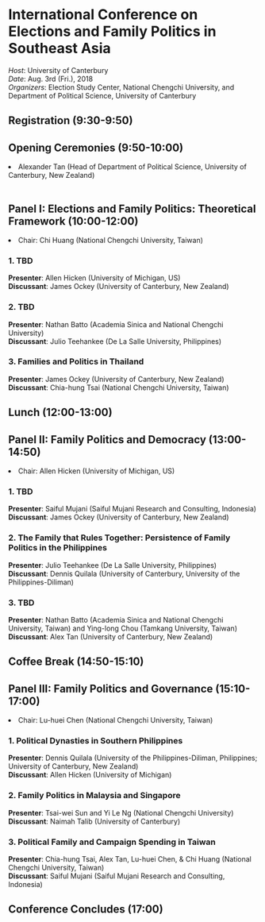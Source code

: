 # International Conference on Elections and Family Politics in Southeast Asia 

*Host*: University of Canterbury  
*Date*: Aug. 3rd (Fri.), 2018  
*Organizers*: Election Study Center, National Chengchi University, and Department of Political Science, University of Canterbury  

## Registration (9:30-9:50)   
## Opening Ceremonies (9:50-10:00)   
<li>Alexander Tan (Head of Department of Political Science, University of Canterbury, New Zealand)    </li>

<br>

## Panel I: Elections and Family Politics: Theoretical Framework (10:00-12:00)    

<li>Chair: Chi Huang (National Chengchi University, Taiwan)</li>    

### 1. TBD         
**Presenter**: Allen Hicken (University of Michigan, US)   
**Discussant**: James Ockey (University of Canterbury, New Zealand)    
### 2. TBD         
**Presenter**: Nathan Batto (Academia Sinica and National Chengchi University)   
**Discussant**: Julio Teehankee (De La Salle University, Philippines)   

### 3. Families and Politics in Thailand            
**Presenter**: James Ockey (University of Canterbury, New Zealand)      
**Discussant**: Chia-hung Tsai (National Chengchi University, Taiwan)   

## Lunch (12:00-13:00)    
## Panel II: Family Politics and Democracy (13:00-14:50)      

<li>Chair: Allen Hicken (University of Michigan, US)</li>   

### 1. TBD         
**Presenter**: Saiful Mujani (Saiful Mujani Research and Consulting, Indonesia)   
**Discussant**: James Ockey (University of Canterbury, New Zealand)    

### 2. The Family that Rules Together: Persistence of Family Politics in the Philippines            
**Presenter**: Julio Teehankee (De La Salle University, Philippines)     
**Discussant**: Dennis Quilala (University of Canterbury, University of the Philippines-Diliman)  

### 3. TBD            
**Presenter**: Nathan Batto (Academia Sinica and National Chengchi University, Taiwan) and Ying-long Chou (Tamkang University, Taiwan)     
**Discussant**: Alex Tan (University of Canterbury, New Zealand)  


## Coffee Break (14:50-15:10)    


## Panel III: Family Politics and Governance (15:10-17:00)  

<li>Chair:  Lu-huei Chen (National Chengchi University, Taiwan)      </li>


### 1. Political Dynasties in Southern Philippines         
**Presenter**: Dennis Quilala (University of the Philippines-Diliman, Philippines; University of Canterbury, New Zealand)  
**Discussant**: Allen Hicken (University of Michigan)   

### 2. Family Politics in Malaysia and Singapore            
**Presenter**: Tsai-wei Sun and Yi Le Ng (National Chengchi University)     
**Discussant**: Naimah Talib (University of Canterbury)    

### 3. Political Family and Campaign Spending in Taiwan              
**Presenter**: Chia-hung Tsai, Alex Tan, Lu-huei Chen, & Chi Huang (National Chengchi University, Taiwan)     
**Discussant**: Saiful Mujani (Saiful Mujani Research and Consulting, Indonesia)

## Conference Concludes (17:00)
